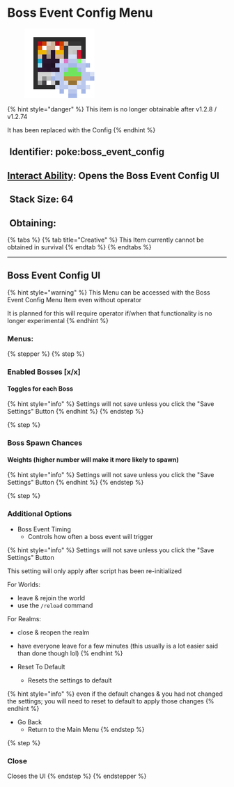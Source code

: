 # Boss Event Config Menu

<figure><img src="https://github.com/ItsMePok/PFE/blob/wikiAssets/wikiMain/boss_event_config.png?raw=true" alt=""><figcaption></figcaption></figure>

{% hint style="danger" %}
This item is no longer obtainable after v1.2.8 / v1.2.74

It has been replaced with the Config
{% endhint %}

## <img src="https://minecraft.wiki/images/Name_Tag_JE2_BE2.png?cbdc1" alt="" data-size="line"> Identifier: **poke:boss\_event\_config** <a href="#identifier" id="identifier"></a>

## [Interact Ability](../misc-other-info/interact-abilities.md): Opens the Boss Event Config UI

## <img src="https://minecraft.wiki/images/Light_Gray_Bundle_JE1_BE1.png?b552e" alt="" data-size="line"> Stack Size: 64

## <img src="https://minecraft.wiki/images/thumb/Crafting_Table_JE4_BE3.png/150px-Crafting_Table_JE4_BE3.png?5767f" alt="" data-size="line"> Obtaining:

{% tabs %}
{% tab title="Creative" %}
This Item currently cannot be obtained in survival
{% endtab %}
{% endtabs %}

***

## Boss Event Config UI

{% hint style="warning" %}
This Menu can be accessed with the Boss Event Config Menu Item even without operator



It is planned for this will require operator if/when that functionality is no longer experimental
{% endhint %}

### Menus:

{% stepper %}
{% step %}
### Enabled Bosses \[x/x]

#### Toggles for each Boss

{% hint style="info" %}
Settings will not save unless you click the "Save Settings" Button
{% endhint %}
{% endstep %}

{% step %}
### Boss Spawn Chances

#### Weights (higher number will make it more likely to spawn)

{% hint style="info" %}
Settings will not save unless you click the "Save Settings" Button
{% endhint %}
{% endstep %}

{% step %}
### Additional Options

* Boss Event Timing
  * Controls how often a boss event will trigger

{% hint style="info" %}
Settings will not save unless you click the "Save Settings" Button



This setting will only apply after script has been re-initialized



For Worlds:

* leave & rejoin the world
* use the `/reload` command



For Realms:

* close & reopen the realm&#x20;
* have everyone leave for a few minutes (this usually is a lot easier said than done though lol)
{% endhint %}

* Reset To Default
  * Resets the settings to default

{% hint style="info" %}
even if the default changes & you had not changed the settings; you will need to reset to default to apply those changes
{% endhint %}

* Go Back
  * Return to the Main Menu
{% endstep %}

{% step %}
### Close

Closes the UI
{% endstep %}
{% endstepper %}

